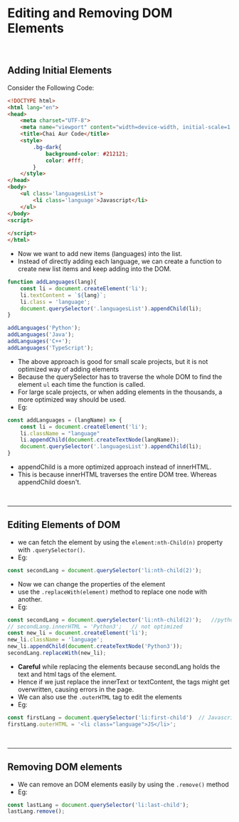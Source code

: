 # Editing and Removing DOM Elements

<br>

## Adding Initial Elements

Consider the Following Code:

```html
<!DOCTYPE html>
<html lang="en">
<head>
    <meta charset="UTF-8">
    <meta name="viewport" content="width=device-width, initial-scale=1.0">
    <title>Chai Aur Code</title>
    <style>
        .bg-dark{
            background-color: #212121;
            color: #fff;
        }
    </style>
</head>
<body>
    <ul class='languagesList'>
        <li class='language'>Javascript</li>
    </ul>
</body>
<script>
    
</script>
</html>
```
- Now we want to add new items (languages) into the list.
- Instead of directly adding each language, we can create a function to create new list items and keep adding into the DOM.

```js
function addLanguages(lang){
    const li = document.createElement('li');
    li.textContent = `${lang}`;
    li.class = 'language';
    document.querySelector('.languagesList').appendChild(li);
}

addLanguages('Python');
addLanguages('Java');
addLanguages('C++');
addLanguages('TypeScript');
```
- The above approach is good for small scale projects, but it is not optimized way of adding elements 
- Because the querySelector has to traverse the whole DOM to find the element `ul` each time the function is called.
- For large scale projects, or when adding elements in the thousands, a  more optimized way should be used.
- Eg:

```js
const addLanguages = (langName) => {
    const li = document.createElement('li');
    li.className = "language"
    li.appendChild(document.createTextNode(langName));
    document.querySelector('.languagesList').appendChild(li);
}
```
- appendChild is a more optimized approach instead of innerHTML.
- This is because innerHTML traverses the entire DOM tree. Whereas appendChild doesn't.

<br>

---

## Editing Elements of DOM

- we can fetch the element by using the `element:nth-Child(n)` property with `.querySelector()`.
- Eg:

```js
const secondLang = document.querySelector('li:nth-child(2)');
```
- Now we can change the properties of the element 
- use the `.replaceWith(element)` method to replace one node with another.
- Eg:

```js 
const secondLang = document.querySelector('li:nth-child(2)');   //python
// secondLang.innerHTML = 'Python3';   // not optimized
const new_li = document.createElement('li');
new_li.className = 'language';
new_li.appendChild(document.createTextNode('Python3'));
secondLang.replaceWith(new_li);
```
- **Careful** while replacing the elements because secondLang holds the text and html tags of the element.
- Hence if we just replace the innerText or textContent, the tags might get overwritten, causing errors in the page.
- We can also use the `.outerHTML` tag to edit the elements
- Eg:

```js
const firstLang = document.querySelector('li:first-child')  // Javascript
firstLang.outerHTML = '<li class="language">JS</li>';
```

<br>

---

## Removing DOM elements 

- We can remove an DOM elements easily by using the `.remove()` method
- Eg:

```js 
const lastLang = document.querySelector('li:last-child');
lastLang.remove();
```